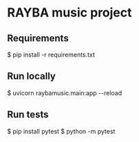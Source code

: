 # RAYBA music project

## Requirements

$ pip install -r requirements.txt


## Run locally

$ uvicorn raybamusic.main:app --reload


## Run tests

$ pip install pytest
$ python -m pytest
